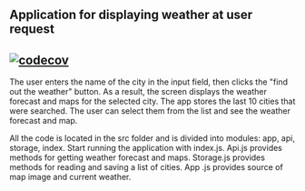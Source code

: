 ## Application for displaying weather at user request

## [![codecov](https://codecov.io/gh/AleksanderLeontiev/weather/branch/weather/graph/badge.svg?token=35bdd09e-14e7-4bd0-a47d-af96c2f9c569)](https://codecov.io/gh/AleksanderLeontiev/weather)

The user enters the name of the city in the input field, then clicks the "find out the weather" button. As a result, the screen displays the weather forecast and maps for the selected city. The app stores the last 10 cities that were searched. The user can select them from the list and see the weather forecast and map.

All the code is located in the src folder and is divided into modules: app, api, storage, index. Start running the application with index.js. Api.js provides methods for getting weather forecast and maps. Storage.js provides methods for reading and saving a list of cities. App .js provides source of map image and current weather.
